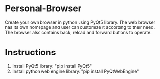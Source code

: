 # Personal-Browser
Create your own browser in python using PyQt5 library.
The web browser has its own homepage and user can customize it according to their need.
The browser also contains back, reload and forward buttons to operate.
# Instructions
1. Install PyQt5 library:
"pip install PyQt5"
2. Install python web engine library:
"pip install PyQtWebEngine"
